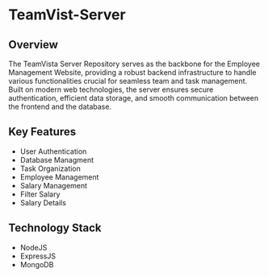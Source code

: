 # TeamVist-Server

## Overview
The TeamVista Server Repository serves as the backbone for the Employee Management Website, providing a robust backend infrastructure to handle various functionalities crucial for seamless team and task management. Built on modern web technologies, the server ensures secure authentication, efficient data storage, and smooth communication between the frontend and the database.

## Key Features
- User Authentication
- Database Managment
- Task Organization
- Employee Management
- Salary Management
- Filter Salary
- Salary Details

## Technology Stack
- NodeJS
- ExpressJS
- MongoDB
